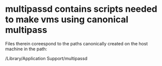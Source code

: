 # multipassd contains scripts needed to make vms using canonical multipass

Files therein coreespond to the paths canonically created on the host machine
in the path:

/Library/Application Support/multipassd
